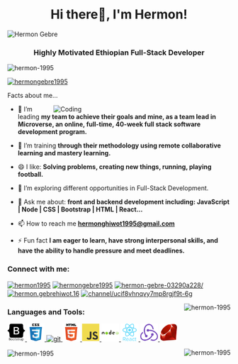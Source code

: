 <h1 align="center">Hi there👋, I'm Hermon!</h1>

![Hermon Gebre](https://user-images.githubusercontent.com/113925955/221858414-dfdb6b63-f372-41a5-9020-4fbe3829cedf.png)


<h3 align="center">Highly Motivated Ethiopian Full-Stack Developer</h3>

<p align="left"> <img src="https://komarev.com/ghpvc/?username=HERMON-1995&label=Profile%20views&color=0e75b6&style=flat" alt="hermon-1995" /> </p>

<p align="left"> <a href="https://twitter.com/hermongebre1995" target="blank"><img src="https://img.shields.io/twitter/follow/hermongebre1995?logo=twitter&style=for-the-badge" alt="hermongebre1995" /></a> </p>

Facts about me…

<img align="right" alt="Coding" width="400" src="https://mir-s3-cdn-cf.behance.net/project_modules/1400/2a991c104600841.5f66ba42edf6a.gif">


- 🔭 I’m leading **my team to achieve their goals and mine, as a team lead in Microverse, an online, full-time, 40-week full stack software development program.**

- 🌱 I’m training **through their methodology using remote collaborative learning and mastery learning.**

- 😄 I like: **Solving problems, creating new things, running, playing football.**

- 🤔 I’m exploring different opportunities in Full-Stack Development.

- 💬 Ask me about: **front and backend development including: JavaScript | Node | CSS | Bootstrap | HTML | React...**

- 📫 How to reach me **hermonghiwot1995@gmail.com**

- ⚡ Fun fact **I am eager to learn, have strong interpersonal skills, and have the ability to handle pressure and meet deadlines.**


<h3 align="left">Connect with me:</h3>
<p align="left">
<a href="https://dev.to/hermon1995" target="blank"><img align="center" src="https://raw.githubusercontent.com/rahuldkjain/github-profile-readme-generator/master/src/images/icons/Social/devto.svg" alt="hermon1995" height="30" width="40" /></a>
<a href="https://twitter.com/hermongebre1995" target="blank"><img align="center" src="https://raw.githubusercontent.com/rahuldkjain/github-profile-readme-generator/master/src/images/icons/Social/twitter.svg" alt="hermongebre1995" height="30" width="40" /></a>
<a href="https://linkedin.com/in/hermon-gebre-03290a228/" target="blank"><img align="center" src="https://raw.githubusercontent.com/rahuldkjain/github-profile-readme-generator/master/src/images/icons/Social/linked-in-alt.svg" alt="hermon-gebre-03290a228/" height="30" width="40" /></a>
<a href="https://fb.com/hermon.gebrehiwot.16" target="blank"><img align="center" src="https://raw.githubusercontent.com/rahuldkjain/github-profile-readme-generator/master/src/images/icons/Social/facebook.svg" alt="hermon.gebrehiwot.16" height="30" width="40" /></a>
<a href="https://www.youtube.com/c/channel/ucif8vhnqvy7mp8rgjf9t-6g" target="blank"><img align="center" src="https://raw.githubusercontent.com/rahuldkjain/github-profile-readme-generator/master/src/images/icons/Social/youtube.svg" alt="channel/ucif8vhnqvy7mp8rgjf9t-6g" height="30" width="40" /></a>
</p>

<p><img align="right" src="https://github-readme-stats.vercel.app/api/top-langs?username=HERMON-1995&show_icons=true&locale=en&layout=compact" alt="hermon-1995" /></p>

<h3 align="left">Languages and Tools:</h3>
<p align="left"> <a href="https://getbootstrap.com" target="_blank" rel="noreferrer"> <img src="https://raw.githubusercontent.com/devicons/devicon/master/icons/bootstrap/bootstrap-plain-wordmark.svg" alt="bootstrap" width="40" height="40"/> </a> <a href="https://www.w3schools.com/css/" target="_blank" rel="noreferrer"> <img src="https://raw.githubusercontent.com/devicons/devicon/master/icons/css3/css3-original-wordmark.svg" alt="css3" width="40" height="40"/> </a> <a href="https://git-scm.com/" target="_blank" rel="noreferrer"> <img src="https://www.vectorlogo.zone/logos/git-scm/git-scm-icon.svg" alt="git" width="40" height="40"/> </a> <a href="https://www.w3.org/html/" target="_blank" rel="noreferrer"> <img src="https://raw.githubusercontent.com/devicons/devicon/master/icons/html5/html5-original-wordmark.svg" alt="html5" width="40" height="40"/> </a> <a href="https://developer.mozilla.org/en-US/docs/Web/JavaScript" target="_blank" rel="noreferrer"> <img src="https://raw.githubusercontent.com/devicons/devicon/master/icons/javascript/javascript-original.svg" alt="javascript" width="40" height="40"/> </a> <a href="https://nodejs.org" target="_blank" rel="noreferrer"> <img src="https://raw.githubusercontent.com/devicons/devicon/master/icons/nodejs/nodejs-original-wordmark.svg" alt="nodejs" width="40" height="40"/> </a> <a href="https://reactjs.org/" target="_blank" rel="noreferrer"> <img src="https://raw.githubusercontent.com/devicons/devicon/master/icons/react/react-original-wordmark.svg" alt="react" width="40" height="40"/> </a> <a href="https://redux.js.org" target="_blank" rel="noreferrer"> <img src="https://raw.githubusercontent.com/devicons/devicon/master/icons/redux/redux-original.svg" alt="redux" width="40" height="40"/> </a> <a href="https://www.ruby-lang.org/en/" target="_blank" rel="noreferrer"> <img src="https://raw.githubusercontent.com/devicons/devicon/master/icons/ruby/ruby-original.svg" alt="ruby" width="40" height="40"/> </a> </p>


<p><img align="right" src="https://github-readme-stats.vercel.app/api?username=HERMON-1995&" alt="hermon-1995" /></p>
<p><img align="center" src="https://github-readme-streak-stats.herokuapp.com/?user=hermon-1995&" alt="hermon-1995" /></p>






